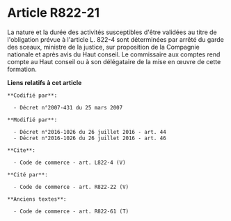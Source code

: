 # Article R822-21

La nature et la durée des activités susceptibles d'être validées au titre de l'obligation prévue à l'article L. 822-4 sont
déterminées par arrêté du garde des sceaux, ministre de la justice, sur proposition de la Compagnie nationale et après avis
du Haut conseil. Le commissaire aux comptes rend compte au Haut conseil ou à son délégataire de la mise en œuvre de cette
formation.

**Liens relatifs à cet article**

	**Codifié par**:

	  - Décret n°2007-431 du 25 mars 2007

	**Modifié par**:

	  - Décret n°2016-1026 du 26 juillet 2016 - art. 44
	  - Décret n°2016-1026 du 26 juillet 2016 - art. 46

	**Cite**:

	  - Code de commerce - art. L822-4 (V)

	**Cité par**:

	  - Code de commerce - art. R822-22 (V)

	**Anciens textes**:

	  - Code de commerce - art. R822-61 (T)
